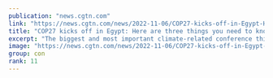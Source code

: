 ```yaml
---
publication: "news.cgtn.com"
link: "https://news.cgtn.com/news/2022-11-06/COP27-kicks-off-in-Egypt-Here-are-three-things-you-need-to-know-1eK77dZSJHy/index.html"
title: "COP27 kicks off in Egypt: Here are three things you need to know"
excerpt: "The biggest and most important climate-related conference this year - COP27 - opened Sunday afternoon in the Egyptian coastal city of Sharm El Sheikh."
image: "https://news.cgtn.com/news/2022-11-06/COP27-kicks-off-in-Egypt-Here-are-three-things-you-need-to-know-1eK77dZSJHy/img/bfcb69e7380a43c29b0ca0a71ad15901/bfcb69e7380a43c29b0ca0a71ad15901-750.png"
group: con
rank: 11
---
```

